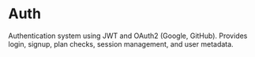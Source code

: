 # Auth

Authentication system using JWT and OAuth2 (Google, GitHub). Provides login, signup, plan checks, session management, and user metadata.
